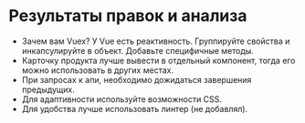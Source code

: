 # Результаты правок и анализа
- Зачем вам Vuex? У Vue есть реактивность. Группируйте свойства и инкапсулируйте в объект. Добавьте специфичные методы.
- Карточку продукта лучше вывести в отдельный компонент, тогда его можно использовать в других местах.
- При запросах к апи, необходимо дожидаться завершения предыдущих.
- Для адаптивности используйте возможности CSS.
- Для удобства лучше использовать линтер (не добавлял).
